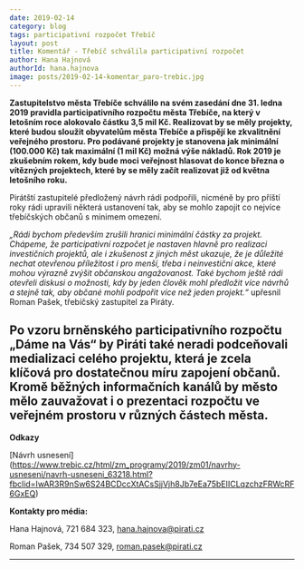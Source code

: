 ```yaml
---
date: 2019-02-14
category: blog
tags: participativní rozpočet Třebíč
layout: post
title: Komentář - Třebíč schválila participativní rozpočet
author: Hana Hajnová
authorId: hana.hajnova    
image: posts/2019-02-14-komentar_paro-trebic.jpg
---
```


**Zastupitelstvo města Třebíče schválilo na svém zasedání dne 31. ledna 2019 pravidla participativního rozpočtu města Třebíče, na který v letošním roce alokovalo částku 3,5 mil Kč. Realizovat by se měly projekty, které budou sloužit obyvatelům města Třebíče a přispějí ke zkvalitnění veřejného prostoru. Pro podávané projekty je stanovena jak minimální (100.000 Kč) tak maximální (1 mil Kč) možná výše nákladů. Rok 2019 je zkušebním rokem, kdy bude moci veřejnost hlasovat do konce března o vítězných projektech, které by se měly začít realizovat již od května letošního roku.**

Pirátští zastupitelé předložený návrh rádi podpořili, nicméně by pro příští roky rádi upravili některá ustanovení tak, aby se mohlo zapojit co nejvíce třebíčských občanů s minimem omezení. 

*„Rádi bychom především zrušili hranici minimální částky za projekt. Chápeme, že participativní rozpočet je nastaven hlavně pro realizaci investičních projektů, ale i zkušenost z jiných měst ukazuje, že je důležité nechat otevřenou příležitost i pro menší, třeba i neinvestiční akce, které mohou výrazně zvýšit občanskou angažovanost. Také bychom ještě rádi otevřeli diskusi o možnosti, kdy by jeden člověk mohl předložit více návrhů a stejně tak, aby občané mohli podpořit více než jeden projekt.“* upřesnil Roman Pašek, třebíčský zastupitel za Piráty.

Po vzoru brněnského participativního rozpočtu „Dáme na Vás“ by Piráti také neradi podceňovali medializaci celého projektu, která je zcela klíčová pro dostatečnou míru zapojení občanů. Kromě běžných informačních kanálů by město mělo zauvažovat i o prezentaci rozpočtu ve veřejném prostoru v různých částech města. 
---

**Odkazy**

[Návrh usnesení] (https://www.trebic.cz/html/zm_programy/2019/zm01/navrhy-usneseni/navrh-usneseni_63218.html?fbclid=IwAR3R9nSw6S24BCDccXtACsSjjVjh8Jb7eEa75bEIICLqzchzFRWcRF6GxEQ)


**Kontakty pro média:**

Hana Hajnová, 721 684 323, hana.hajnova@pirati.cz

Roman Pašek, 734 507 329, roman.pasek@pirati.cz

---
